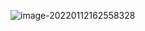 ![image-20220112162558328](https://buleye.oss-cn-shenzhen.aliyuncs.com/images/cni/flannel/image-20220112162558328.png)